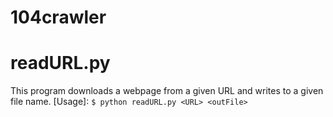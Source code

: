 104crawler
==========

# readURL.py
This program downloads a webpage from a given URL and writes to a given file name.
[Usage]: `$ python readURL.py <URL> <outFile>`
